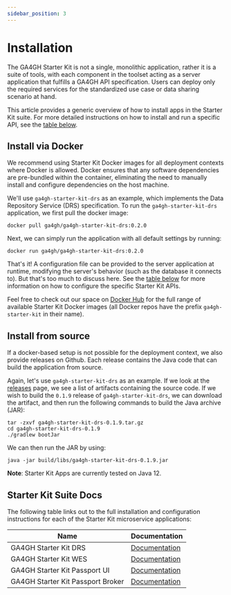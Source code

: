 ```yaml
---
sidebar_position: 3
---
```


# Installation

The GA4GH Starter Kit is not a single, monolithic application, rather it is a suite of tools, with each component in the toolset acting as a server application that fulfills a GA4GH API specification. Users can deploy only the required services for the standardized use case or data sharing scenario at hand.

This article provides a generic overview of how to install apps in the Starter Kit suite. For more detailed instructions on how to install and run a specific API, see the [table below](#starter-kit-suite-docs).

## Install via Docker

We recommend using Starter Kit Docker images for all deployment contexts where Docker is allowed. Docker ensures that any software dependencies are pre-bundled within the container, eliminating the need to manually install and configure dependencies on the host machine.

We'll use `ga4gh-starter-kit-drs` as an example, which implements the Data Repository Service (DRS) specification. To run the `ga4gh-starter-kit-drs` application, we first pull the docker image:
```
docker pull ga4gh/ga4gh-starter-kit-drs:0.2.0
```

Next, we can simply run the application with all default settings by running:
```
docker run ga4gh/ga4gh-starter-kit-drs:0.2.0
```

That's it! A configuration file can be provided to the server application at runtime, modifying the server's behavior (such as the database it connects to). But that's too much to discuss here. See the [table below](#starter-kit-suite-docs) for more information on how to configure the specific Starter Kit APIs.

Feel free to check out our space on [Docker Hub](https://hub.docker.com/orgs/ga4gh/repositories) for the full range of available Starter Kit Docker images (all Docker repos have the prefix `ga4gh-starter-kit` in their name).

## Install from source

If a docker-based setup is not possible for the deployment context, we also provide releases on Github. Each release contains the Java code that can build the application from source.

Again, let's use `ga4gh-starter-kit-drs` as an example. If we look at the [releases](https://github.com/ga4gh/ga4gh-starter-kit-drs/releases) page, we see a list of artifacts containing the source code. If we wish to build the `0.1.9` release of `ga4gh-starter-kit-drs`, we can download the artifact, and then run the following commands to build the Java archive (JAR):

```
tar -zxvf ga4gh-starter-kit-drs-0.1.9.tar.gz
cd ga4gh-starter-kit-drs-0.1.9
./gradlew bootJar
```

We can then run the JAR by using:

```
java -jar build/libs/ga4gh-starter-kit-drs-0.1.9.jar
```

**Note**: Starter Kit Apps are currently tested on Java 12.

## Starter Kit Suite Docs

The following table links out to the full installation and configuration instructions for each of the Starter Kit microservice applications:

| Name | Documentation |
|------|---------------|
| GA4GH Starter Kit DRS | [Documentation](../starter-kit-apis/drs/drs_overview)
| GA4GH Starter Kit WES | [Documentation](../starter-kit-apis/wes/wes_overview)
| GA4GH Starter Kit Passport UI | [Documentation](../starter-kit-apis/passports/passports_ui_overview)
| GA4GH Starter Kit Passport Broker | [Documentation](../starter-kit-apis/passports/passports_broker_overview)
